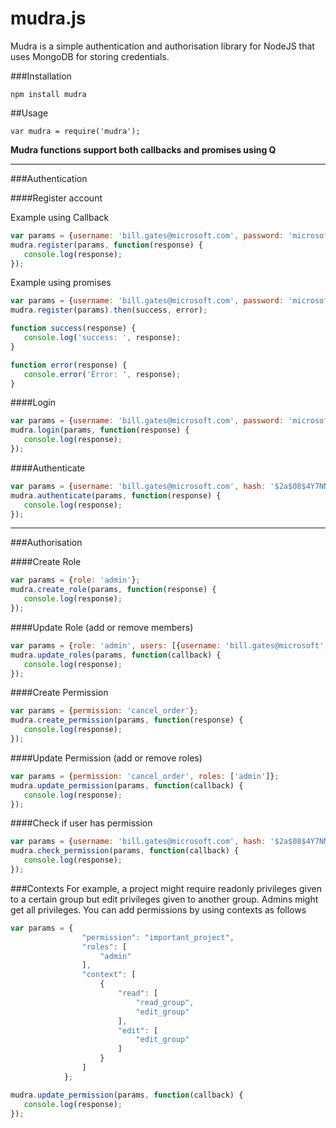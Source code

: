 mudra.js
===

Mudra is a simple authentication and authorisation library for NodeJS that uses MongoDB for storing credentials.

###Installation
```
npm install mudra
```

##Usage
```
var mudra = require('mudra');
```

**Mudra functions support both callbacks and promises using Q**

___
###Authentication

####Register account

Example using Callback
```javascript
var params = {username: 'bill.gates@microsoft.com', password: 'microsoft', name: 'Bill Gates'};
mudra.register(params, function(response) {
   console.log(response);
});
```

Example using promises
```javascript
var params = {username: 'bill.gates@microsoft.com', password: 'microsoft', name: 'Bill Gates'};
mudra.register(params).then(success, error);

function success(response) {
   console.log('success: ', response);
}

function error(response) {
   console.error('Error: ', response);
}
```

####Login
```javascript
var params = {username: 'bill.gates@microsoft.com', password: 'microsoft'};
mudra.login(params, function(response) {
   console.log(response);
});
```

####Authenticate
```javascript
var params = {username: 'bill.gates@microsoft.com', hash: '$2a$08$4Y7NNgKwZavoT8B.xy6RyuZPXOpxsitDNjq9nSlApRFh/ZAVL3WV2'};
mudra.authenticate(params, function(response) {
   console.log(response);
});
```
___
###Authorisation


####Create Role
```javascript
var params = {role: 'admin'};
mudra.create_role(params, function(response) {
   console.log(response);
});
```

####Update Role (add or remove members)
```javascript
var params = {role: 'admin', users: [{username: 'bill.gates@microsoft', name: 'Bill Gates'}]};
mudra.update_roles(params, function(callback) {
   console.log(response);
});
```
####Create Permission
```javascript
var params = {permission: 'cancel_order'};
mudra.create_permission(params, function(response) {
   console.log(response);
});
```
####Update Permission (add or remove roles)
```javascript
var params = {permission: 'cancel_order', roles: ['admin']};
mudra.update_permission(params, function(callback) {
   console.log(response);
});
```
####Check if user has permission
```javascript
var params = {username: 'bill.gates@microsoft.com', hash: '$2a$08$4Y7NNgKwZavoT8B.xy6RyuZPXOpxsitDNjq9nSlApRFh/ZAVL3WV2', permission: 'cancel_order'};
mudra.check_permission(params, function(callback) {
   console.log(response);
});
```
###Contexts
For example, a project might require readonly privileges given to a certain group but edit privileges given to another group. Admins might get all privileges. You can add permissions by using contexts as follows
```javascript
var params = {
                "permission": "important_project",
                "roles": [
                    "admin"
                ],
                "context": [
                    {
                        "read": [
                            "read_group",
                            "edit_group"
                        ],
                        "edit": [
                            "edit_group"
                        ]
                    }
                ]
            };

mudra.update_permission(params, function(callback) {
   console.log(response);
});
```